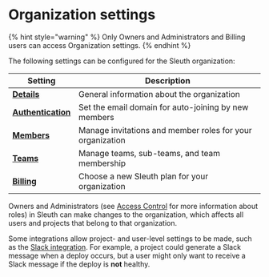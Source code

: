 # Organization settings

{% hint style="warning" %}
Only Owners and Administrators and Billing users can access Organization settings.
{% endhint %}

The following settings can be configured for the Sleuth organization:

| Setting                               | Description                                               |
| ------------------------------------- | --------------------------------------------------------- |
| [**Details**](details.md)             | General information about the organization                |
| [**Authentication**](signup/)         | Set the email domain for auto-joining by new members      |
| [**Members**](members.md)             | Manage invitations and member roles for your organization |
| ****[**Teams**](team-settings.md)**** | Manage teams, sub-teams, and team membership              |
| [**Billing**](billing.md)             | Choose a new Sleuth plan for your organization            |

Owners and Administrators (see [Access Control](../access-control.md) for more information about roles) in Sleuth can make changes to the organization, which affects all users and projects that belong to that organization.

Some integrations allow project- and user-level settings to be made, such as the [Slack integration](../../integrations-1/slack.md). For example, a project could generate a Slack message when a deploy occurs, but a user might only want to receive a Slack message if the deploy is **not** healthy.
